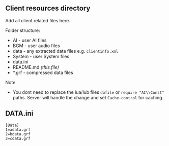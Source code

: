 ## Client resources directory

Add all client related files here.

Folder structure:
- AI - user AI files
- BGM - user audio files
- data - any extracted data files e.g. `clientinfo.xml`
- System - user System files
- data.ini
- README.md *(this file)*
- *.grf - compressed data files

> [!NOTE]
> - You dont need to replace the lua/lub files `dofile` or `require "AI\\Const"` paths. Server will handle the change and set `Cache-control` for caching.

## DATA.ini
```text
[Data]
1=adata.grf
2=bdata.grf
3=cdata.grf
```

